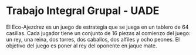 # Trabajo Integral Grupal - UADE

El Eco-Ajezdrez es un juego de estrategia que se juega en un tablero de 64 casillas. Cada jugador tiene un conjunto de 16 piezas al comienzo del juego: un rey, una reina, dos torres, dos caballos, dos alfiles y ocho peones. El objetivo del juego es poner al rey del oponente en jaque mate.
